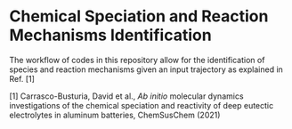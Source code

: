 # Chemical Speciation and Reaction Mechanisms Identification

The workflow of codes in this repository allow for the identification of species and reaction mechanisms given an input trajectory as explained in Ref. [1]

[1] Carrasco-Busturia, David et al., *Ab initio* molecular dynamics investigations of the chemical speciation and reactivity of deep eutectic electrolytes in aluminum batteries, ChemSusChem (2021)
